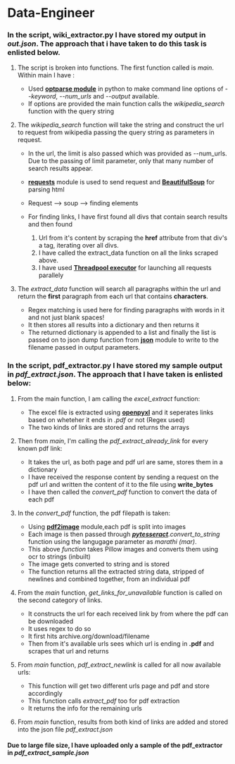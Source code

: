 # Data-Engineer

### In the script, **wiki_extractor.py** I have stored my output in *out.json*. The approach that i have taken to do this task is enlisted below.
1. The script is broken into functions. The first function called is *main*. Within main I have :
   - Used **[optparse module](https://docs.python.org/3/library/optparse.html)** in python to make command line options of  *--keyword*, *--num_urls* and *--output* available.
   - If options are provided the main function calls the *wikipedia_search* function with the query string
      
2. The *wikipedia_search* function will take the string and construct the url to request from wikipedia passing the query string as parameters in request.
   - In the url, the limit is also passed which was provided as --num_urls. Due to the passing of limit parameter, only that many number of search results appear.
   - **[requests](https://docs.python-requests.org/en/latest/)** module is used to send request and **[BeautifulSoup](https://www.crummy.com/software/BeautifulSoup/bs4/doc/)** for parsing html
   - Request --> soup --> finding elements
   - For finding links, I have first found all divs that contain search results and then found
   
        1. Url from it's content by scraping the **href** attribute from that div's a tag, iterating over all divs.
        2. I have called the extract_data function on all the links scraped above.
        3. I have used **[Threadpool executor](https://docs.python.org/3/library/concurrent.futures.html)** for launching all requests parallely
        
3. The *extract_data* function will search all paragraphs within the url and return the **first** paragraph from each url that contains **characters**.
   - Regex matching is used here for finding paragraphs with words in it and not just blank spaces!
   - It then stores all results into a dictionary and then returns it
   - The returned dictionary is appended to a list and finally the list is passed on to json dump function from **[json](https://docs.python.org/3/library/json.html)** module to write to the filename passed in output parameters.
 
### In the script, **pdf_extractor.py** I have stored my sample output in *pdf_extract.json*. The approach that I have taken is enlisted below:
1. From the main function, I am calling the *excel_extract* function:

   - The excel file is extracted using **[openpyxl](https://openpyxl.readthedocs.io/en/stable/)** and it seperates links based on wheteher it ends in *.pdf* or not (Regex used)
   - The two kinds of links are stored and returns the arrays
2. Then from *main*, I'm calling the *pdf_extract_already_link* for every known pdf link:
   - It takes the url, as both page and pdf url are same, stores them in a dictionary
   - I have received the response content by sending a request on the pdf url and written the content of it to the file using **write_bytes**
   - I have then called the *convert_pdf* function to convert the data of each pdf
3. In the *convert_pdf* function, the pdf filepath is taken:
   - Using **[pdf2image](https://pdf2image.readthedocs.io/en/latest/)** module,each pdf is split into images 
   - Each image is then passed through ***[pytesseract](https://pypi.org/project/pytesseract/)**.convert_to_string* function using the langugage parameter as *marathi (mar)*.
   - This above *function* takes Pillow images and converts them using ocr to strings (inbuilt)
   - The image gets converted to string and is stored
   - The function returns all the extracted string data, stripped of newlines and combined together, from an individual pdf
   
4. From the *main* function, *get_links_for_unavailable* function is called on the second category of links.
   - It constructs the url for each received link by from where the pdf can be downloaded
   - It uses regex to do so
   - It first hits archive.org/download/filename
   - Then from it's available urls sees which url is ending in **.pdf** and scrapes that url and returns
5. From *main* function, *pdf_extract_newlink* is called for all now available urls:
   - This function will get two different urls page and pdf and store accordingly
   - This function calls *extract_pdf* too for pdf extraction
   - It returns the info for the remaining urls
   
6. From *main* function, results from both kind of links are added and stored into the json file *pdf_extract.json*
#### Due to large file size, I have uploaded only a sample of the pdf_extractor in *pdf_extract_sample.json*
   
   
